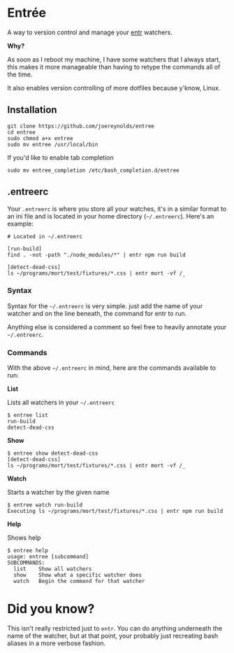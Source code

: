 # Entrée

A way to version control and manage your [entr](http://entrproject.org/) watchers.

**Why?**

As soon as I reboot my machine, I have some watchers that I always start, this makes it more manageable
than having to retype the commands all of the time.

It also enables version controlling of more dotfiles because y'know, Linux.

## Installation

```
git clone https://github.com/joereynolds/entree
cd entree
sudo chmod a+x entree
sudo mv entree /usr/local/bin
```
If you'd like to enable tab completion
```
sudo mv entree_completion /etc/bash_completion.d/entree
```

## .entreerc

Your `.entreerc` is where you store all your watches, it's in a similar format to an ini file and is located in your home directory (`~/.entreerc`). Here's an example:

```
# Located in ~/.entreerc

[run-build]
find . -not -path "./node_modules/*" | entr npm run build

[detect-dead-css]
ls ~/programs/mort/test/fixtures/*.css | entr mort -vf /_
```

### Syntax

Syntax for the `~/.entreerc` is very simple. just add the name of your watcher and on the line beneath, the command for entr to run.

Anything else is considered a comment so feel free to heavily annotate your `~/.entreerc`.


### Commands 

With the above `~/.entreerc` in mind, here are the commands available to run:

**List**

Lists all watchers in your `~/.entreerc`

```
$ entree list
run-build
detect-dead-css
```

**Show**

```
$ entree show detect-dead-css
[detect-dead-css]
ls ~/programs/mort/test/fixtures/*.css | entr mort -vf /_
```

**Watch**

Starts a watcher by the given name

```
$ entree watch run-build
Executing ls ~/programs/mort/test/fixtures/*.css | entr npm run build
```

**Help**

Shows help  

```
$ entree help
usage: entree [subcommand]
SUBCOMMANDS:
  list    Show all watchers
  show    Show what a specific watcher does
  watch   Begin the command for that watcher
```

# Did you know?

This isn't really restricted just to `entr`. You can do anything underneath the name of the watcher, but at that point, your probably just recreating bash aliases in a more verbose fashion.
